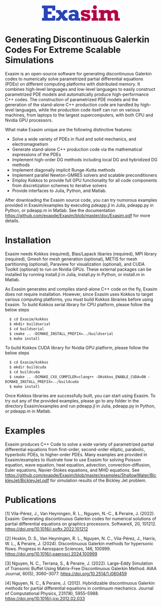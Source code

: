 <p align="center">
<img src="doc/exasimlogosmall.png">
</p>

# Generating Discontinuous Galerkin Codes For Extreme Scalable Simulations
Exasim is an open-source software for generating discontinuous Galerkin codes to numerically solve parametrized partial differential equations (PDEs) on different computing platforms with distributed memory.  It combines high-level languages and low-level languages to easily construct parametrized PDE models and automatically produce high-performance C++ codes. The construction of parametrized PDE models and the generation of the stand-alone C++ production code are handled by high-level languages, while the production code itself can run on various machines, from laptops to the largest supercomputers, with both CPU and Nvidia GPU processors. 

What make Exasim unique are the following distinctive features:

   - Solve a wide variety of PDEs in fluid and solid mechanics, and electromagnetism
   - Generate stand-alone C++ production code via the mathematical expressions of the PDEs
   - Implement high-order DG methods including local DG and hybridized DG methods
   - Implement diagonally implicit Runge-Kutta methods 
   - Implement parallel Newton-GMRES solvers and scalable preconditioners  
   - Employ Kokkos to provide full GPU functionality for all code components from discretization schemes to iterative solvers
   - Provide interfaces to Julia, Python, and Matlab. 
   
After downloading the Exasim source code, you can try numorous examples provided in Exasim/examples by executing pdeapp.jl in Julia, pdeapp.py in Python, or pdeapp.m in Matlab. See the documentation https://github.com/exapde/Exasim/blob/master/doc/Exasim.pdf for more details. 

# Installation 

Exasim needs Kokkos (required), Blas/Lapack libaries (required), MPI library (required), Gmesh for mesh generation (optional), METIS for mesh partitioning (optional), Paraview for visualization (optional), and CUDA Toolkit (optional) to run on Nvidia GPUs. These external packages can be installed by running install.jl in Julia, install.py in Python, or install.m in Matlab.

As Exasim generates and compiles stand-alone C++ code on the fly, Exasim does not require installation. However, since Exasim uses Kokkos to target various computing platforms, you must build Kokkos libraries before using Exasim. To build Kokkos serial library for CPU platform, please follow the below steps

```
  $ cd Exasim/kokkos   
  $ mkdir buildserial
  $ cd buildserial
  $ cmake .. -DCMAKE_INSTALL_PREFIX=../buildserial
  $ make install   
```

To build Kokkos CUDA library for Nvidia GPU platform, please follow the below steps
```
  $ cd Exasim/kokkos
  $ mkdir buildcuda
  $ cd buildcuda
  $ cmake .. -DCMAKE_CXX_COMPILER=clang++ -DKokkos_ENABLE_CUDA=ON -DCMAKE_INSTALL_PREFIX=../buildcuda
  $ make install   
```
Once Kokkos libraries are successfully built, you can start using Exasim. To try out any of the provided examples, please go to any folder in the directory  Exasim/examples and run pdeapp.jl in Julia, pdeapp.py in Python, or pdeapp.m in Matlab. 

# Examples

Exasim produces C++ Code to solve a wide variety of parametrized partial differential equations from first-order, second-order elliptic, parabolic, hyperbolic PDEs, to higher-order PDEs. Many examples are provided in Exasim/examples to illustrate how to use Exasim for solving Poisson equation, wave equation, heat equation, advection, convection-diffusion, Euler equations, Navier-Stokes equations, and MHD equations. See https://github.com/exapde/Exasim/blob/master/examples/ShallowWater/BickleyJet/BickleyJet.pdf for simulation results of the Bickley Jet problem.


# Publications
[1] Vila-Pérez, J., Van Heyningen, R. L., Nguyen, N.-C., & Peraire, J. (2022). Exasim: Generating discontinuous Galerkin codes for numerical solutions of partial differential equations on graphics processors. SoftwareX, 20, 101212. https://doi.org/10.1016/j.softx.2022.101212

[2] Hoskin, D. S., Van Heyningen, R. L., Nguyen, N. C., Vila-Pérez, J., Harris, W. L., & Peraire, J. (2024). Discontinuous Galerkin methods for hypersonic flows. Progress in Aerospace Sciences, 146, 100999. https://doi.org/10.1016/j.paerosci.2024.100999

[3] Nguyen, N. C., Terrana, S., & Peraire, J. (2022). Large-Eddy Simulation of Transonic Buffet Using Matrix-Free Discontinuous Galerkin Method. AIAA Journal, 60(5), 3060–3077. https://doi.org/10.2514/1.j060459

[4] Nguyen, N. C., & Peraire, J. (2012). Hybridizable discontinuous Galerkin methods for partial differential equations in continuum mechanics. Journal of Computational Physics, 231(18), 5955–5988. https://doi.org/10.1016/j.jcp.2012.02.033
